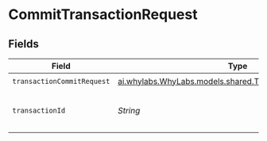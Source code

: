# CommitTransactionRequest


## Fields

| Field                                                                                                        | Type                                                                                                         | Required                                                                                                     | Description                                                                                                  | Example                                                                                                      |
| ------------------------------------------------------------------------------------------------------------ | ------------------------------------------------------------------------------------------------------------ | ------------------------------------------------------------------------------------------------------------ | ------------------------------------------------------------------------------------------------------------ | ------------------------------------------------------------------------------------------------------------ |
| `transactionCommitRequest`                                                                                   | [ai.whylabs.WhyLabs.models.shared.TransactionCommitRequest](../../models/shared/TransactionCommitRequest.md) | :heavy_check_mark:                                                                                           | N/A                                                                                                          |                                                                                                              |
| `transactionId`                                                                                              | *String*                                                                                                     | :heavy_check_mark:                                                                                           | N/A                                                                                                          | 28541e19-72c2-4c43-bbce-84e4de362101                                                                         |